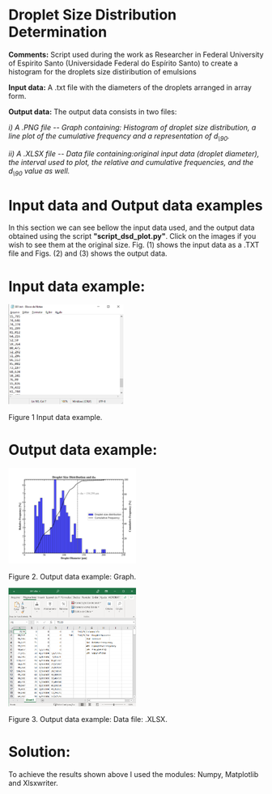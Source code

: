 # Droplet Size Distribution Determination

**Comments:**
Script used during the work as Researcher in Federal University of Espirito Santo (Universidade Federal do Espírito Santo) to create a histogram for the droplets size distiribution of emulsions

**Input data:**
A .txt file with the diameters of the droplets arranged in array form.

**Output data:**
The output data consists  in two files: 

_i) A .PNG file -- Graph containing: Histogram of droplet size distribution, a line plot of the cumulative frequency and a representation of <html>d<sub>\90</sub></html>._

_ii) A .XLSX file -- Data file containing:original input data (droplet diameter), the interval used to plot, the relative and cumulative frequencies, and the <html>d<sub>\90</sub></html> value as well._ 

# Input data and Output data examples

In this section we can see bellow the input data used, and the output data obtained using the script **"script_dsd_plot.py"**. Click on the images if you wish to see them at the original size. Fig. (1) shows the input data as a .TXT file and Figs. (2) and (3) shows the output data.

# Input data example:
<img src="https://github.com/Mcostalonga/Emulsion_Droplet_Size_Distribution/blob/master/example/input_example.png" width="45%" height="45%" alt="Input data example">
<p>Figure 1 Input data example.</p>


# Output data example:
<img src="https://github.com/Mcostalonga/Emulsion_Droplet_Size_Distribution/blob/master/example/output2_example.png" width="50%" height="50%" alt="Output data example">
<p>Figure 2. Output data example: Graph.</p>
     
<img src="https://github.com/Mcostalonga/Emulsion_Droplet_Size_Distribution/blob/master/example/output1_example.png" width="50%" height="50%" alt="Output data example">
<p>Figure 3. Output data example: Data file: .XLSX.</p>

# Solution:

To achieve the results shown above I used the modules: Numpy, Matplotlib and Xlsxwriter.
